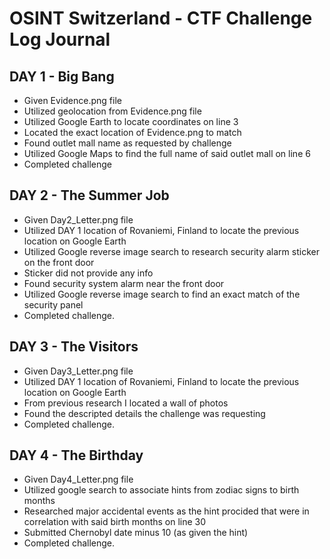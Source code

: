 # OSINT Switzerland - CTF Challenge Log Journal

## DAY 1 - Big Bang
- Given Evidence.png file
- Utilized geolocation from Evidence.png file
- Utilized Google Earth to locate coordinates on line 3
- Located the exact location of Evidence.png to match
- Found outlet mall name as requested by challenge
- Utilized Google Maps to find the full name of said outlet mall on line 6
- Completed challenge

## DAY 2 - The Summer Job
- Given Day2_Letter.png file
- Utilized DAY 1 location of Rovaniemi, Finland to locate the previous location on Google Earth
- Utilized Google reverse image search to research security alarm sticker on the front door
- Sticker did not provide any info
- Found security system alarm near the front door
- Utilized Google reverse image search to find an exact match of the security panel
- Completed challenge.

## DAY 3 - The Visitors
- Given Day3_Letter.png file
- Utilized DAY 1 location of Rovaniemi, Finland to locate the previous location on Google Earth
- From previous research I located a wall of photos
- Found the descripted details the challenge was requesting
- Completed challenge.

## DAY 4 - The Birthday
- Given Day4_Letter.png file
- Utilized google search to associate hints from zodiac signs to birth months
- Researched major accidental events as the hint procided that were in correlation with said birth months on line 30
- Submitted Chernobyl date minus 10 (as given the hint)
- Completed challenge.


